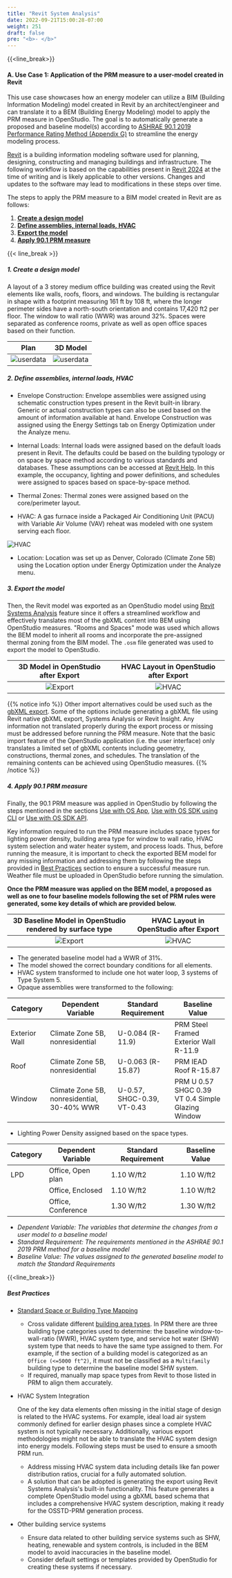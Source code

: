 ```yaml
---
title: "Revit System Analysis"
date: 2022-09-21T15:00:28-07:00
weight: 251
draft: false
pre: "<b>- </b>"
---
```


{{<line_break>}}

#### A. Use Case 1: Application of the PRM measure to a user-model created in Revit

This use case showcases how an energy modeler can utilize a BIM (Building Information Modeling) model created in Revit by an architect/engineer and can translate it to a BEM (Building Energy Modeling) model to apply the PRM measure in OpenStudio. The goal is to automatically generate a proposed and baseline model(s) according to [ASHRAE 90.1 2019 Performance Rating Method (Appendix G)](/BEM-for-PRM/overview/ashrae) to streamline the energy modeling process.

[Revit](https://www.autodesk.com/products/revit/overview?term=1-YEAR&tab=subscription) is a building information modeling software used for planning, designing, constructing and managing buildings and infrastructure. The following workflow is based on the capabilities present in [Revit 2024](https://help.autodesk.com/view/RVT/2024/ENU/?guid=GUID-C81929D7-02CB-4BF7-A637-9B98EC9EB38B) at the time of writing and is likely applicable to other versions. Changes and updates to the software may lead to modifications in these steps over time.

The steps to apply the PRM measure to a BIM model created in Revit are as follows:

1. [**Create a design model**](#1-create-a-design-model)
2. [**Define assemblies, internal loads, HVAC**](#2-define-assemblies-internal-loads-hvac)
3. [**Export the model**](#3-export-the-model)
4. [**Apply 90.1 PRM measure**](#4-apply-901-prm-measure)

{{< line_break >}}

##### **1. Create a design model**

A layout of a 3 storey medium office building was created using the Revit elements like walls, roofs, floors, and windows. The building is rectangular in shape with a footprint measuring 161 ft by 108 ft, where the longer perimeter sides have a north-south orientation and contains 17,420 ft2 per floor. The window to wall ratio (WWR) was around 32%. Spaces were separated as conference rooms, private as well as open office spaces based on their function.

|                                                          Plan                                                          |                                                       3D Model                                                       |
| :--------------------------------------------------------------------------------------------------------------------: | :------------------------------------------------------------------------------------------------------------------: |
| ![userdata](/BEM-for-PRM/get_start/UseCase_Workflows/images/revitplan_DDstage.png?width=500px&align=right,alignCenter) | ![userdata](/BEM-for-PRM/get_start/UseCase_Workflows/images/revit3D_DDstage.png?width=700px&align=right,alignCenter) |

##### **2. Define assemblies, internal loads, HVAC**

- Envelope Construction: Envelope assemblies were assigned using schematic construction types present in the Revit built-in library. Generic or actual construction types can also be used based on the amount of information available at hand. Envelope Construction was assigned using the Energy Settings tab on Energy Optimization under the Analyze menu.

- Internal Loads: Internal loads were assigned based on the default loads present in Revit. The defaults could be based on the building typology or on space by space method according to various standards and databases. These assumptions can be accessed at [Revit Help](https://help.autodesk.com/view/RVT/2022/ENU/?guid=GUID-7A1AFEAE-E3EA-404A-B17E-B24BCBBB8726). In this example, the occupancy, lighting and power definitions, and schedules were assigned to spaces based on space-by-space method.

- Thermal Zones: Thermal zones were assigned based on the core/perimeter layout.

- HVAC: A gas furnace inside a Packaged Air Conditioning Unit (PACU) with Variable Air Volume (VAV) reheat was modeled with one system serving each floor.

![HVAC](/BEM-for-PRM/get_start/UseCase_Workflows/images/DD_HVAC_Revit.png?width=700px&align=right&classes=border,alignCenter)

- Location: Location was set up as Denver, Colorado (Climate Zone 5B) using the Location option under Energy Optimization under the Analyze menu.

##### **3. Export the model**

Then, the Revit model was exported as an OpenStudio model using [Revit Systems Analysis](https://help.autodesk.com/view/RVT/2024/ENU/?guid=GUID-200338BB-B394-4492-9A11-1A2A80A45AAE) feature since it offers a streamlined workflow and effectively translates most of the gbXML content into BEM using OpenStudio measures. "Rooms and Spaces" mode was used which allows the BEM model to inherit all rooms and incorporate the pre-assigned thermal zoning from the BIM model. The `.osm` file generated was used to export the model to OpenStudio.

|                                              3D Model in OpenStudio after Export                                               |                                              HVAC Layout in OpenStudio after Export                                               |
| :----------------------------------------------------------------------------------------------------------------------------: | :-------------------------------------------------------------------------------------------------------------------------------: |
| ![Export](/BEM-for-PRM/get_start/UseCase_Workflows/images/Revit3D_AfterExport_DDstage.png?width=500px&align=right,alignCenter) | ![HVAC](/BEM-for-PRM/get_start/UseCase_Workflows/images/HVAC_UserModel_Revit_Pollination.png?width=400px&align=right,alignCenter) |

{{% notice info %}}
Other import alternatives could be used such as the [gbXML export](https://help.autodesk.com/view/RVT/2024/ENU/?guid=GUID-586B9574-64DA-47BC-B8EC-DEF2D565928F). Some of the options include generating a gbXML file using Revit native gbXML export, Systems Analysis or Revit Insight. Any information not translated properly during the export process or missing must be addressed before running the PRM measure.
Note that the basic import feature of the OpenStudio application (i.e. the user interface) only translates a limited set of gbXML contents including geometry, constructions, thermal zones, and schedules. The translation of the remaining contents can be achieved using OpenStudio measures.
{{% /notice %}}

##### **4. Apply 90.1 PRM measure**

Finally, the 90.1 PRM measure was applied in OpenStudio by following the steps mentioned in the sections [Use with OS App](/BEM-for-PRM/get_start/os_app/how_run_measure), [Use with OS SDK using CLI](/BEM-for-PRM/get_start/os_cli/run_the_measure) or [Use with OS SDK API](/BEM-for-PRM/get_start/os_engine/call_use_api).

Key information required to run the PRM measure includes space types for lighting power density, building area type for window to wall ratio, HVAC system selection and water heater system, and process loads.
Thus, before running the measure, it is important to check the exported BEM model for any missing information and addressing them by following the steps provided in [Best Practices](#best-practices) section to ensure a successful measure run. Weather file must be uploaded in OpenStudio before running the simulation.

**Once the PRM measure was applied on the BEM model, a proposed as well as one to four baseline models following the set of PRM rules were generated, some key details of which are provided below.**

|                                  3D Baseline Model in OpenStudio rendered by surface type                                   |                                        HVAC Layout in OpenStudio after Export                                        |
| :-------------------------------------------------------------------------------------------------------------------------: | :------------------------------------------------------------------------------------------------------------------: |
| ![Export](/BEM-for-PRM/get_start/UseCase_Workflows/images/Revit3D_Baseline_DDstage.JPG?width=500px&align=right,alignCenter) | ![HVAC](/BEM-for-PRM/get_start/UseCase_Workflows/images/HVAC_Baseline_Revit.png?width=500px&align=right,alignCenter) |

- The generated baseline model had a WWR of 31%.
- The model showed the correct boundary conditions for all elements.
- HVAC system transformed to include one hot water loop, 3 systems of Type System 5.
- Opaque assemblies were transformed to the following:

| Category      | Dependent Variable                          | Standard Requirement       | Baseline Value                                    |
| ------------- | ------------------------------------------- | -------------------------- | ------------------------------------------------- |
| Exterior Wall | Climate Zone 5B, nonresidential             | U-0.084 (R-11.9)           | PRM Steel Framed Exterior Wall R-11.9             |
| Roof          | Climate Zone 5B, nonresidential             | U-0.063 (R-15.87)          | PRM IEAD Roof R-15.87                             |
| Window        | Climate Zone 5B, nonresidential, 30-40% WWR | U-0.57, SHGC-0.39, VT-0.43 | PRM U 0.57 SHGC 0.39 VT 0.4 Simple Glazing Window |

- Lighting Power Density assigned based on the space types.

| Category | Dependent Variable | Standard Requirement | Baseline Value |
| -------- | ------------------ | -------------------- | -------------- |
| LPD      | Office, Open plan  | 1.10 W/ft2           | 1.10 W/ft2     |
|          | Office, Enclosed   | 1.10 W/ft2           | 1.10 W/ft2     |
|          | Office, Conference | 1.30 W/ft2           | 1.30 W/ft2     |

- _*Dependent Variable: The variables that determine the changes from a user model to a baseline model*_
- _*Standard Requirement: The requirements mentioned in the ASHRAE 90.1 2019 PRM method for a baseline model*_
- _*Baseline Value: The values assigned to the generated baseline model to match the Standard Requirements*_

{{<line_break>}}

##### Best Practices

- [Standard Space or Building Type Mapping](/BEM-for-PRM/user_guide/add_compliance_data/building_type/user_data_building)

  - Cross validate different [building area types](/BEM-for-PRM/user_guide/add_compliance_data/building_type/user_data_building). In PRM there are three building type categories used to determine: the baseline window-to-wall-ratio (WWR), HVAC system type, and service hot water (SHW) system type that needs to have the same type assigned to them. For example, if the section of a building model is categorized as an `Office (<=5000 ft^2)`, it must not be classified as a `Multifamily` building type to determine the baseline model SHW system.
  - If required, manually map space types from Revit to those listed in PRM to align them accurately.

- HVAC System Integration

  One of the key data elements often missing in the initial stage of design is related to the HVAC systems. For example, ideal load air system commonly defined for earlier design phases since a complete HVAC system is not typically necessary. Additionally, various export methodologies might not be able to translate the HVAC system design into energy models. Following steps must be used to ensure a smooth PRM run.

  - Address missing HVAC system data including details like fan power distribution ratios, crucial for a fully automated solution.
  - A solution that can be adopted is generating the export using Revit Systems Analysis's built-in functionality. This feature generates a complete OpenStudio model using a gbXML based schema that includes a comprehensive HVAC system description, making it ready for the OSSTD-PRM generation process.

- Other building service systems
  - Ensure data related to other building service systems such as SHW, heating, renewable and system controls, is included in the BEM model to avoid inaccuracies in the baseline model.
  - Consider default settings or templates provided by OpenStudio for creating these systems if necessary.

